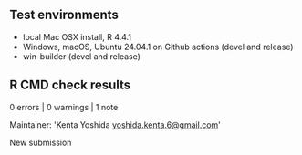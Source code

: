## Test environments

* local Mac OSX install, R 4.4.1
* Windows, macOS, Ubuntu 24.04.1 on Github actions (devel and release)
* win-builder (devel and release)


## R CMD check results

0 errors | 0 warnings | 1 note

Maintainer: 'Kenta Yoshida <yoshida.kenta.6@gmail.com>'

New submission
